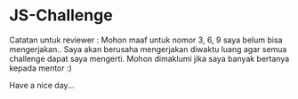# JS-Challenge

Catatan untuk reviewer :
Mohon maaf untuk nomor 3, 6, 9 saya belum bisa mengerjakan..
Saya akan berusaha mengerjakan diwaktu luang agar semua challenge dapat saya mengerti.
Mohon dimaklumi jika saya banyak bertanya kepada mentor :)

Have a nice day...

